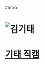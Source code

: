 #intro

# ![김기태](http://img.yonhapnews.co.kr/photo/yna/YH/2016/08/30/PYH2016083014570005400_P2)

# [기태 직캠](https://www.youtube.com/watch?v=HseNPspi0dw)

